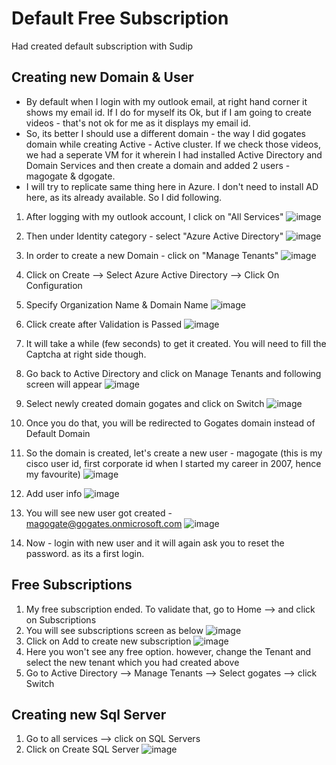 # Default Free Subscription
Had created default subscription with Sudip
## Creating new Domain & User
- By default when I login with my outlook email, at right hand corner it shows my email id. If I do for myself its Ok, but if I am going to create videos - that's not ok for me as it displays my email id.
- So, its better I should use a different domain - the way I did gogates domain while creating Active - Active cluster. If we check those videos, we had a seperate VM for it wherein I had installed Active Directory and Domain Services and then create a domain and added 2 users - magogate & dgogate.
- I will try to replicate same thing here in Azure. I don't need to install AD here, as its already available. So I did following.
1. After logging with my outlook account, I click on "All Services"
![image](https://user-images.githubusercontent.com/45523211/176974067-3c2cc56f-2d69-4aba-aa38-4bba5b0a5710.png )

2. Then under Identity category - select "Azure Active Directory"
![image](https://user-images.githubusercontent.com/45523211/176974114-ce74a3c7-b7d0-42c5-8989-41458cf00dff.png )

3. In order to create a new Domain - click on "Manage Tenants"
![image](https://user-images.githubusercontent.com/45523211/176974155-8380edba-dae1-42af-a417-c44efef3d8c4.png )

4. Click on Create --> Select Azure Active Directory --> Click On Configuration
5. Specify Organization Name & Domain Name
![image](https://user-images.githubusercontent.com/45523211/176974984-f0636284-86e1-4767-8cf2-4ca87502b838.png )
6. Click create after Validation is Passed
![image](https://user-images.githubusercontent.com/45523211/176975031-f720348c-2df5-495b-aa41-9c8e8b696a27.png )
7. It will take a while (few seconds) to get it created. You will need to fill the Captcha at right side though.
8. Go back to Active Directory and click on Manage Tenants and following screen will appear
![image](https://user-images.githubusercontent.com/45523211/176975184-3a4603a2-00ca-437a-ae72-ab311df5f39b.png )
9. Select newly created domain gogates and click on Switch
![image](https://user-images.githubusercontent.com/45523211/176975200-78065375-78bf-4a5e-8436-d7497a99b508.png )
10. Once you do that, you will be redirected to Gogates domain instead of Default Domain
11. So the domain is created, let's create a new user - magogate (this is my cisco user id, first corporate id when I started my career in 2007, hence my favourite)
![image](https://user-images.githubusercontent.com/45523211/176975301-82e3ce21-b8e0-44fa-ac2b-4ef28b499662.png )
12. Add user info
![image](https://user-images.githubusercontent.com/45523211/176975375-be1295e0-9961-42d9-912a-1a982a8bd4a1.png )
13. You will see new user got created - magogate@gogates.onmicrosoft.com
![image](https://user-images.githubusercontent.com/45523211/176975428-ca226c42-4af3-4f6f-b61b-f8527efe41d5.png )
14. Now - login with new user and it will again ask you to reset the password. as its a first login.

## Free Subscriptions
1. My free subscription ended. To validate that, go to Home --> and click on Subscriptions
2. You will see subscriptions screen as below
![image](https://user-images.githubusercontent.com/45523211/176978823-5b3fd9cc-5966-4f6c-8edb-5dde4ecdf206.png)
3. Click on Add to create new subscription
![image](https://user-images.githubusercontent.com/45523211/176978853-94702c84-6483-4222-9786-ea0152d54fdc.png)
4. Here you won't see any free option. however, change the Tenant and select the new tenant which you had created above
5. Go to Active Directory --> Manage Tenants --> Select gogates --> click Switch

## Creating new Sql Server
1. Go to all services --> click on SQL Servers
2. Click on Create SQL Server
![image](https://user-images.githubusercontent.com/45523211/176978454-50020a34-b167-40a4-adea-32005ab2973b.png)

